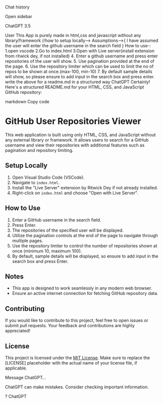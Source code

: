 Chat history



Open sidebar

ChatGPT 3.5

User
This App is purely made in html,css and javascript without any library/framework //how to setup locally--> Assumptions-->{ I have assumed the user will enter the github username in the search field } How to use-: 1.open vscode 2.Go to index.html 3.Open with Live server(install extension from ritwick dey, if not installed) 4. Enter a github username and press enter repositories of the user will show. 5. Use pagination provided at the end of the page. 6. Use the repository limiter which can be used to limit the no of repos to be shown at once.(max-100, min-10) 7. By default sample details will show, so please ensure to add input in the search box and press enter.
write the above for a readme.md in a structured way
ChatGPT
Certainly! Here's a structured README.md for your HTML, CSS, and JavaScript GitHub repository:

markdown
Copy code
# GitHub User Repositories Viewer

This web application is built using only HTML, CSS, and JavaScript without any external library or framework. It allows users to search for a GitHub username and view their repositories with additional features such as pagination and repository limiting.

## Setup Locally

1. Open Visual Studio Code (VSCode).
2. Navigate to `index.html`.
3. Install the "Live Server" extension by Ritwick Dey if not already installed.
4. Right-click on `index.html` and choose "Open with Live Server".

## How to Use

1. Enter a GitHub username in the search field.
2. Press Enter.
3. The repositories of the specified user will be displayed.
4. Utilize the pagination controls at the end of the page to navigate through multiple pages.
5. Use the repository limiter to control the number of repositories shown at once (minimum 10, maximum 100).
6. By default, sample details will be displayed, so ensure to add input in the search box and press Enter.

## Notes

- This app is designed to work seamlessly in any modern web browser.
- Ensure an active internet connection for fetching GitHub repository data.

## Contributing

If you would like to contribute to this project, feel free to open issues or submit pull requests. Your feedback and contributions are highly appreciated!

## License

This project is licensed under the [MIT License](LICENSE).
Make sure to replace the [LICENSE] placeholder with the actual name of your license file, if applicable.






Message ChatGPT…

ChatGPT can make mistakes. Consider checking important information.

?
ChatGPT
